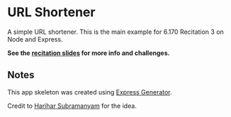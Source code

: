 # URL Shortener
A simple URL shortener. This is the main example for 6.170 Recitation 3 on Node and Express.

**See the [recitation slides](https://docs.google.com/presentation/d/1LR_y6JjAUqco63isfgxWTH1Qo2exH2gRc4Am_BC_GbQ/edit?usp=sharing) for more info and challenges.**

## Notes
This app skeleton was created using [Express Generator](https://expressjs.com/en/starter/generator.html).

Credit to [Harihar Subramanyam](https://github.com/hariharsubramanyam) for the idea.
